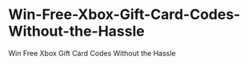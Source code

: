 # Win-Free-Xbox-Gift-Card-Codes-Without-the-Hassle
Win Free Xbox Gift Card Codes Without the Hassle
